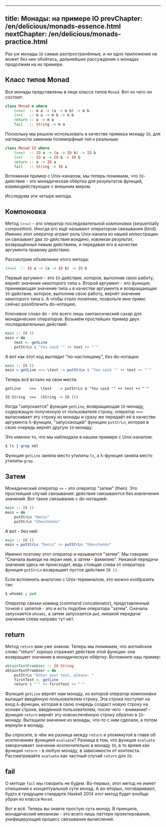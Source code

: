 ----
title: Монады: на примере IO
prevChapter: /en/delicious/monads-essence.html
nextChapter: /en/delicious/monads-practice.html
----

Раз уж монады `IO` самые распространённые, и ни одно приложение не может без них обойтись, дальнейшие рассуждения о монадах продолжим на их примере.

## Класс типов Monad

Все монады представлены в лице класса типов `Monad`. Вот из чего он состоит:

```haskell
class Monad m where
    (>>=)  :: m a -> (a -> m b) -> m b
    (>>)   :: m a -> m b -> m b
    return :: a -> m a
    fail   :: String -> m a
```

Поскольку мы решили использовать в качестве примера монаду `IO`, для наглядности заменим полиморфный тип `m` реальным:

```haskell
class Monad IO where
    (>>=)  :: IO a -> (a -> IO b) -> IO b
    (>>)   :: IO a -> IO b -> IO b
    return :: a -> IO a
    fail   :: String -> IO a
```

Вспоминая пример с Unix-каналом, мы теперь понимаем, что `IO`-действие - это монадическая обёртка для результатов функций, взаимодействующих с внешним миром.

Исследуем эти четыре метода.

## Компоновка

Метод `(>>=)` - это оператор последовательной компоновки (sequentially composition). Иногда его ещё называют оператором связывания (bind). Именно этот оператор играет роль Unix-канала из нашей иллюстрации: он связывает два `IO`-действия воедино, извлекая результат, возвращённый левым действием, и передавая его в качестве аргумента правому действию.

Рассмотрим объявление этого метода:

```haskell
(>>=)  :: IO a -> (a -> IO b) -> IO b
```

Первый аргумент - это `IO`-действие, которое, выполнив свою работу, вернёт значение некоторого типа `a`. Второй аргумент - это функция, принимающая значение типа `a` в качестве аргумента и возвращающая `IO`-действие, которое, выполнив свою работу, вернёт значение некоторого типа `b`. А чтобы стало понятнее, позвольте мне прямо сейчас разоблачить do-нотацию.

Ключевое слово do - это всего лишь синтаксический сахар для монадических операторов. Возьмём простейших пример двух последовательных действий:

```haskell
main :: IO ()
main = do
    text <- getLine
    putStrLn $ "You said '" ++ text ++ "'"
```

А вот как этот код выглядит "по-настоящему", без do-нотации:

```haskell
main :: IO ()
main = getLine >>= \text -> putStrLn $ "You said '" ++ text ++ "'"
```

Теперь всё встало на свои места:

    getLine    >>=  \text   -> putStrLn $ "You said '" ++ text ++ "'"

    IO String  >>=  (String -> IO ()) 

Когда "запускается" функция `getLine`, возвращающая `IO`-монаду, содержащую полученную от пользователя строку, оператор `>>=` вытаскивает эту строку из монады и сразу же передаёт её в качестве аргумента λ-функции, "запускающей" функцию `putStrLn`, которая в свою очередь вернёт другую `IO`-монаду.

Это именно то, что мы наблюдали в нашем примере с Unix-каналом:

```bash
$ ls | grep xml
```

Функция `getLine` заняла место утилиты `ls`, а λ-функция заняла место утилиты `grep`.

## Затем

Монадический оператор `>>` - это оператор "затем" (then). Это простейший случай связывания: действия связываются без извлечения значений. Вот такое связывание с do-нотацией:

```haskell
main :: IO ()
main = do
    putStrLn "Denis"
    putStrLn "Shevchenko"
```

А вот - без неё:

```haskell
main :: IO ()
main = putStrLn "Denis" >> putStrLn "Shevchenko"
```

Именно поэтому этот оператор и называется "затем". Мы говорим: "Сначала выведи на экран имя, а затем - фамилию". Никакой передачи значения здесь не происходит, ведь стоящая слева от оператора функция `putStrLn` возвращает пустое действие `IO ()`.

Если вспомнить аналогию с Unix-терминалом, это можно изобразить так:

```bash
$ whoami ; pwd
```

Оператор связки команд (command concatenator), представленный точкой с запятой - это и есть подобие оператора "затем". Сначала запускается `whoami`, а затем запускается `pwd`, никакой передачи значения слева направо тут нет.

## return

Метод `return` вам уже знаком. Теперь мы понимаем, что английское слово "return" хорошо отражает действие этой функции: она возвращает значение в монадическую обёртку. Вспомните наш пример:

```haskell
obtainTextFromUser :: IO String
obtainTextFromUser = do
    putStrLn "Enter your text, please: "
    firstText <- getLine
    return $ "'" ++ firstText ++ "'"
```

Функция `getLine` вернёт нам монаду, из которой оператор компоновки вытащит введённую пользователем строку. Эта строка поступит на вход λ-функции, которая в свою очередь создаст новую строку на основе строки, введённой пользователем, после чего - внимание! - функция `return` вернёт эту новоиспечённую строку обратно в `IO`-монаду. Вытащили значение из монады, что-то с ним сделали, а потом вернули в монаду.

Вы спросите, в чём же разница между `return` и упомянутой в главе об исключениях функцией `evaluate`? Разница в том, что функция `evaluate` заворачивает значение исключительно в монаду `IO`, в то время как функция `return` - в любую монаду, в зависимости от контекста. Рассматривайте `evaluate` как частный случай `return` для `IO`.

## fail

О методе `fail` мы говорить не будем. Во-первых, этот метод не имеет отношения к концептуальной сути монад. А во-вторых, поговаривают, будто в грядущем стандарте Haskell 2014 этот метод будет вообще убран из класса `Monad`.

Вот и всё. Теперь вы знаете простую суть монад. В принципе, монадический механизм - это всего лишь паттерн проектирования, унифицирующий процесс связывания вычислений.


